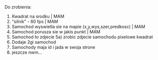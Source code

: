 Do zrobienia:
1. Kwadrat na srodku | MAM
2. "silnik" - 60 fps | MAM
3. Samochod wyswietla sie na mapie (x,y,wys,szer,predkosc) | MAM
4. Samochod porusza sie w jakis punkt | MAM
5. Samochod to zdjecie
5a) zrobic zdjecie samochodu pixelowe kwadrat
6. Dodaje 2gi samochod
7. Samochody maja id i jada w swoja strone
8. jeszcze nwm...
